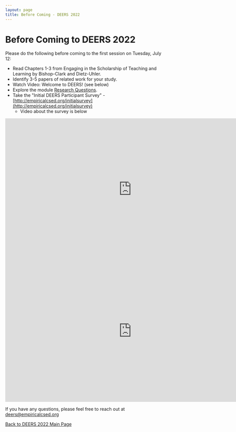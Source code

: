 ```yaml
---
layout: page
title: Before Coming - DEERS 2022
---
```


# Before Coming to DEERS 2022

Please do the following before coming to the first session on Tuesday, July 12:

* Read Chapters 1-3 from Engaging in the Scholarship of Teaching and Learning by Bishop-Clark and Dietz-Uhler.
* Identify 3-5 papers of related work for your study.
* Watch Video: Welcome to DEERS! (see below)
* Explore the module [Research Questions](/modules/research%20questions/introduction/).
* Take the "Initial DEERS Participant Survey" - [http://empiricalcsed.org/initialsurvey](http://empiricalcsed.org/initialsurvey)
    * Video about the survey is below

<iframe width="800" height="450" src="https://www.youtube.com/embed/wx3Y-l761WA" title="YouTube video player" frameborder="0" allow="accelerometer; autoplay; clipboard-write; encrypted-media; gyroscope; picture-in-picture" allowfullscreen></iframe>

<iframe width="800" height="450" src="https://www.youtube.com/embed/7alko7iTfIk" title="YouTube video player" frameborder="0" allow="accelerometer; autoplay; clipboard-write; encrypted-media; gyroscope; picture-in-picture" allowfullscreen></iframe>

If you have any questions, please feel free to reach out at [deers@empiricalcsed.org](mailto:deers@empiricalcsed.org)

[Back to DEERS 2022 Main Page](/deers2022)